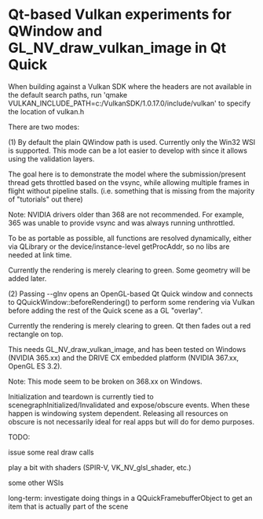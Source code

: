 Qt-based Vulkan experiments for QWindow and GL_NV_draw_vulkan_image in Qt Quick
===============================================================================

When building against a Vulkan SDK where the headers are not available in the default search paths,
run 'qmake VULKAN_INCLUDE_PATH=c:/VulkanSDK/1.0.17.0/include/vulkan' to specify the location of vulkan.h

There are two modes:

(1) By default the plain QWindow path is used. Currently only the Win32 WSI is
supported. This mode can be a lot easier to develop with since it allows using
the validation layers.

The goal here is to demonstrate the model where the submission/present thread
gets throttled based on the vsync, while allowing multiple frames in flight
without pipeline stalls. (i.e. something that is missing from the majority of
"tutorials" out there)

Note: NVIDIA drivers older than 368 are not recommended. For example, 365 was
unable to provide vsync and was always running unthrottled.

To be as portable as possible, all functions are resolved dynamically, either
via QLibrary or the device/instance-level getProcAddr, so no libs are needed at
link time.

Currently the rendering is merely clearing to green. Some geometry will be
added later.


(2) Passing --glnv opens an OpenGL-based Qt Quick window and connects to
QQuickWindow::beforeRendering() to perform some rendering via Vulkan before
adding the rest of the Quick scene as a GL "overlay".

Currently the rendering is merely clearing to green. Qt then fades out a red
rectangle on top.

This needs GL_NV_draw_vulkan_image, and has been tested on Windows (NVIDIA
365.xx) and the DRIVE CX embedded platform (NVIDIA 367.xx, OpenGL ES 3.2).

Note: This mode seem to be broken on 368.xx on Windows.



Initialization and teardown is currently tied to
scenegraphInitialized/Invalidated and expose/obscure events. When these happen
is windowing system dependent. Releasing all resources on obscure is not
necessarily ideal for real apps but will do for demo purposes.


TODO:

  issue some real draw calls

  play a bit with shaders (SPIR-V, VK_NV_glsl_shader, etc.)

  some other WSIs

  long-term: investigate doing things in a QQuickFramebufferObject to get an item that is actually part of the scene
